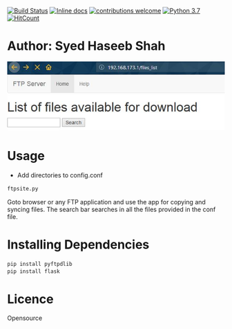 
[![Build Status](https://travis-ci.org/QuantumNovice/Python-FTP-App-for-file-transfer.svg?branch=master)](https://travis-ci.org/QuantumNovice/Python-FTP-App-for-file-transfer)
[![Inline docs](http://inch-ci.org/github/QuantumNovice/Python-FTP-App-for-file-transfer.svg?branch=master)](http://inch-ci.org/github/QuantumNovice/Python-FTP-App-for-file-transfer)
[![contributions welcome](https://img.shields.io/badge/contributions-welcome-brightgreen.svg?style=flat)](https://github.com/dwyl/esta/issues)
[![Python 3.7](https://img.shields.io/badge/python-3.7-blue.svg)](https://www.python.org/downloads/release/python-370/)
[![HitCount](http://hits.dwyl.com/QuantumNovice/Python-FTP-App-for-file-transfer.svg?style=flat)](http://hits.dwyl.com/QuantumNovice/Python-FTP-App-for-file-transfer)

# Author: Syed Haseeb Shah

![](https://github.com/QuantumNovice/Python-FTP-App-for-file-transfer/blob/master/search.JPG)

# Usage

* Add directories to config.conf
```bash
ftpsite.py
```
Goto browser or any FTP application and use the app for copying 
and syncing files.
The search bar searches in all the files provided in the conf file.
# Installing Dependencies
```python
pip install pyftpdlib
pip install flask
```


# Licence
Opensource
